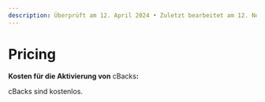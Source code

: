```yaml
---
description: Überprüft am 12. April 2024 • Zuletzt bearbeitet am 12. November 2024
---
```


# Pricing

**Kosten für die Aktivierung von** cBack&#x73;**:**

cBacks sind kostenlos.
